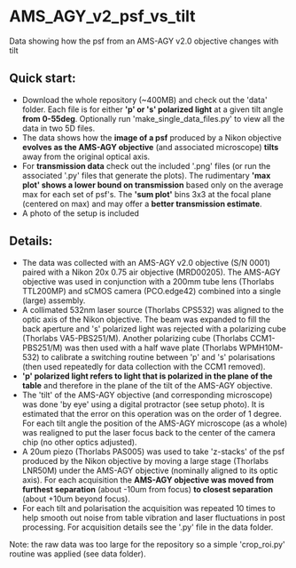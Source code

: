# AMS_AGY_v2_psf_vs_tilt
Data showing how the psf from an AMS-AGY v2.0 objective changes with tilt
## Quick start:
- Download the whole repository (~400MB) and check out the 'data' folder. Each file is for either **'p' or 's' polarized light** at a given tilt angle **from 0-55deg**. Optionally run 'make_single_data_files.py' to view all the data in two 5D files.
- The data shows how the **image of a psf** produced by a Nikon objective **evolves as the AMS-AGY objective** (and associated microscope) **tilts** away from the original optical axis.
- For **transmission data** check out the included '.png' files (or run the associated '.py' files that generate the plots). The rudimentary **'max plot' shows a lower bound on transmission** based only on the average max for each set of psf's. The **'sum plot'** bins 3x3 at the focal plane (centered on max) and may offer a **better transmission estimate**.
- A photo of the setup is included
## Details:

- The data was collected with an AMS-AGY v2.0 objective (S/N 0001) paired with a Nikon 20x 0.75 air objective (MRD00205). The AMS-AGY objective was used in conjunction with a 200mm tube lens (Thorlabs TTL200MP) and sCMOS camera (PCO.edge42) combined into a single (large) assembly.
- A collimated 532nm laser source (Thorlabs CPS532) was aligned to the optic axis of the Nikon objective. The beam was expanded to fill the back aperture and 's' polarized light was rejected with a polarizing cube (Thorlabs VA5-PBS251/M). Another polarizing cube (Thorlabs CCM1-PBS251/M) was then used with a half wave plate (Thorlabs WPMH10M-532) to calibrate a switching routine between 'p' and 's' polarisations (then used repeatedly for data collection with the CCM1 removed).
- **'p' polarized light refers to light that is polarized in the plane of the table** and therefore in the plane of the tilt of the AMS-AGY objective.
- The 'tilt' of the AMS-AGY objective (and corresponding microscope) was done 'by eye' using a digital protractor (see setup photo). It is estimated that the error on this operation was on the order of 1 degree. For each tilt angle the position of the AMS-AGY microscope (as a whole) was realigned to put the laser focus back to the center of the camera chip (no other optics adjusted).
- A 20um piezo (Thorlabs PAS005) was used to take 'z-stacks' of the psf produced by the Nikon objective by moving a large stage (Thorlabs LNR50M) under the AMS-AGY objective (nominally aligned to its optic axis). For each acquisition the **AMS-AGY objective was moved from furthest separation** (about -10um from focus) **to closest separation** (about +10um beyond focus).
- For each tilt and polarisation the acquisition was repeated 10 times to help smooth out noise from table vibration and laser fluctuations in post processing. For acquisition details see the '.py' file in the data folder.

Note: the raw data was too large for the repository so a simple 'crop_roi.py' routine was applied (see data folder).
